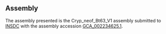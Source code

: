 

Assembly
--------

The assembly presented is the Cryp\_neof\_Bt63\_V1 assembly submitted to
[INSDC](http://www.insdc.org) with the assembly accession
[GCA\_002234625.1](http://www.ebi.ac.uk/ena/data/view/GCA_002234625.1).
